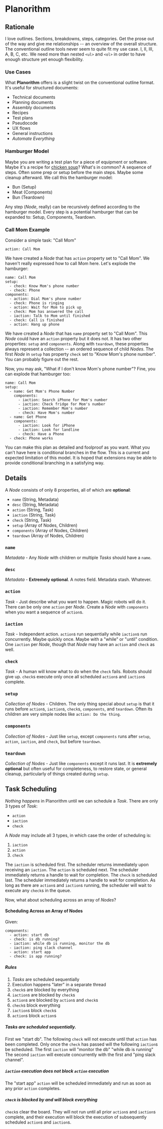 # Planorithm

## Rationale

I love outlines.  Sections, breakdowns, steps, categories.
Get the prose out of the way and give me relationships -- an overview
of the overall structure.
The conventional outline tools never seem to quite fit my use case.
I, II, III, A, B, C, etc.
We need more than nested `<ul>` and `<ol>` in order to have enough
structure yet enough flexibility.

### Use Cases

What **Planorithm** offers is a slight twist on the conventional outline
format.  It's useful for structured documents:

* Technical documents
* Planning documents
* Assembly documents
* Recipes
* Test plans
* Pseudocode
* UX flows
* General instructions
* *Automate Everything*

### Hamburger Model

Maybe you are writing a test plan for a piece of equipment or software.
Maybe it's a recipe for [chicken soup](examples/chicken_soup.yaml)?
What's in common?  A sequence of steps.
Often some prep or setup before the main steps.
Maybe some cleanup afterward.
We call this the hamburger model:

* Bun (Setup)
* Meat (Components)
* Bun (Teardown)

Any step (*Node*, really) can be recursively defined according to the
hamburger model.
Every step is a potential hamburger that can be expanded to:
Setup, Components, Teardown.

### Call Mom Example

Consider a simple task: "Call Mom"

```
action: Call Mom
```

We have created a *Node* that has `action` property set to "Call Mom".
We haven't really expressed how to call Mom here.
Let's explode the hamburger:

```
name: Call Mom
setup:
  - check: Know Mom's phone number
  - check: Phone
components:
  - action: Dial Mom's phone number
  - check: Phone is ringing
  - action: Wait for Mom to pick up
  - check: Mom has answered the call
  - iaction: Talk to Mom until finished
  - check: Call is finished
  - action: Hang up phone
```

We have created a *Node* that has `name` property set to "Call Mom".
This *Node* could have an `action` property but it does not.
It has two other properties: `setup` and `components`.
Along with `teardown`, these properties always represent a collection --
an ordered sequence of child *Nodes*.
The first *Node* in `setup` has property `check` set to
"Know Mom's phone number".
You can probably figure out the rest.

Now, you may ask, "What if I don't know Mom's phone number"?
Fine, you can explode that hamburger too:

```
name: Call Mom
setup:
  - name: Get Mom's Phone Number
    components:
      - iaction: Search iPhone for Mom's number
      - iaction: Check fridge for Mom's number
      - iaction: Remember Mom's number
      - check: Have Mom's number
  - name: Get Phone
    components:
      - iaction: Look for iPhone
      - iaction: Look for landline
      - check: Have a Phone
  - check: Phone works
```

You can make this plan as detailed and foolproof as you want.
What you can't have here is conditional branches in the flow.
This is a current and expected limitation of this model.
It is hoped that extensions may be able to provide conditional branching
in a satisfying way.



## Details

A *Node* consists of only 8 properties, all of which are **optional**:

* `name` (String, Metadata)
* `desc` (String, Metadata)
* `action` (String, Task)
* `iaction` (String, Task)
* `check` (String, Task)
* `setup` (Array of Nodes, Children)
* `components` (Array of Nodes, Children)
* `teardown` (Array of Nodes, Children)

### `name`

*Metadata* -
Any *Node* with children or multiple *Tasks* should have a `name`.

### `desc`

*Metadata* - **Extremely optional**.  A notes field.  Metadata stash.
Whatever.

### `action`

*Task* - Just describe what you want to happen.  Magic robots will do it.
There can be only one `action` per *Node*.
Create a *Node* with `components` when you want a sequence of `action`s.

### `iaction`

*Task* - Independent action.
`action`s run sequentially while `iaction`s run concurrently.
Maybe quickly once.  Maybe with a "while" or "until" condition.
One `iaction` per *Node*, though that *Node* may have an `action`
and `check` as well.

### `check`

*Task* - A human will know what to do when the `check` fails.
Robots should give up.
`check`s execute only once all scheduled `action`s and `iaction`s complete.

### `setup`

*Collection of Nodes* - Children.
The only thing special about `setup` is that it runs before `action`s,
`iaction`s, `check`s, `components`, and `teardown`.
Often its children are very simple nodes like `action: Do the thing`.

### `components`

*Collection of Nodes* - Just like `setup`, except `components` runs after
`setup`, `action`, `iaction`, and `check`, but before `teardown`.

### `teardown`

*Collection of Nodes* - Just like `components` except it runs last.
It is **extremely optional** but often useful for completeness, to restore
state, or general cleanup, particularly of things created during `setup`.



## Task Scheduling

*Nothing happens* in Planorithm until we can schedule a
*Task*.  There are only 3 types of *Task*:

* `action`
* `iaction`
* `check`

A *Node* may include all 3 types, in which case the order
of scheduling is:

1. `iaction`
2. `action`
3. `check`

The `iaction` is scheduled first.
The scheduler returns immediately upon receiving an `iaction`.
The `action` is scheduled next.
The scheduler immediately returns a handle to wait for completion.
The `check` is scheduled last.
The scheduler immediately returns a handle to wait for completion.
As long as there are `action`s and `iaction`s running, the scheduler
will wait to execute any `check`s in the queue.

Now, what about scheduling across an array of *Nodes*?

#### Scheduling Across an Array of Nodes

Given:

```
components:
  - action: start db
  - check: is db running?
  - iaction: while db is running, monitor the db
  - iaction: ping slack channel
  - action: start app
  - check: is app running?
```

##### Rules

1. *Tasks* are scheduled sequentially
2. Execution happens "later" in a separate thread
3. `check`s are blocked by everything
4. `iaction`s are blocked by `check`s
5. `action`s are blocked by `action`s and `check`s
6. `check`s block everything
7. `iaction`s block `check`s
8. `action`s block `action`s

##### Tasks are scheduled sequentially.

First we "start db".
The following `check` will not execute until that `action`
has been completed.
Only once the `check` has passed will the following
`iaction`s be scheduled.
The first `iaction` will "monitor the db" "while db is running"
The second `iaction` will execute concurrently with the first
and "ping slack channel".

##### `iaction` execution does not block `action` execution

The "start app" `action` will be scheduled immediately
and run as soon as any prior `action` completes.

##### `check` is blocked by and will block everything

`check`s clear the board.  They will not run until all prior
`action`s and `iaction`s complete, and their execution will
block the execution of subsequently scheduled `action`s and
`iaction`s.
